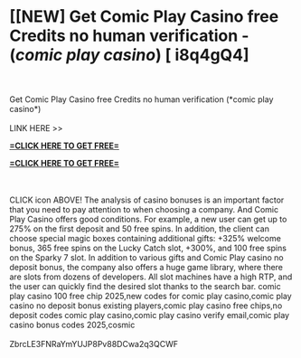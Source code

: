 # [[NEW] Get Comic Play Casino free Credits no human verification - (*comic play casino*) [ i8q4gQ4]
<br>
<br>Get Comic Play Casino free Credits no human verification (*comic play casino*)
<br>
<br>LINK HERE >> 

**[=CLICK HERE TO GET FREE=](https://www.google.com/url?q=https%3A%2F%2Fappbitly.com%2FuxHKU)**


**[=CLICK HERE TO GET FREE=](https://www.google.com/url?q=https%3A%2F%2Fappbitly.com%2FuxHKU)**


<br>
<br>CLICK   icon ABOVE! The analysis of casino bonuses is an important factor that you need to pay attention to when choosing a company.  And Comic Play Casino offers good conditions.  For example, a new user can get up to 275% on the first deposit and 50 free spins.  In addition, the client can choose special magic boxes containing additional gifts: +325% welcome bonus, 365 free spins on the Lucky Catch slot, +300%, and 100 free spins on the Sparky 7 slot.  In addition to various gifts and Comic Play casino no deposit bonus, the company also offers a huge game library, where there are slots from dozens of developers.  All slot machines have a high RTP, and the user can quickly find the desired slot thanks to the search bar.  comic play casino 100 free chip 2025,new codes for comic play casino,comic play casino no deposit bonus existing players,comic play casino free chips,no deposit codes comic play casino,comic play casino verify email,comic play casino bonus codes 2025,cosmic
<br>
<br>ZbrcLE3FNRaYmYUJP8Pv88DCwa2q3QCWF
<br>

